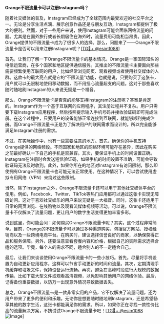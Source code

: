 **Orange不限流量卡可以注册Instagram吗？**

随着社交媒体的普及，Instagram已经成为了全球范围内最受欢迎的社交平台之一。无论是分享生活点滴、展示创意作品还是与朋友互动，Instagram都提供了极大的便利。然而，对于一些用户来说，使用Instagram可能会面临网络流量的问题。尤其是在国外旅行或者长期居住在海外时，流量费用可能相当昂贵。因此，Orange提供的不限流量卡成为了很多人的选择。那么，问题来了——Orange不限流量卡是否可以用来注册Instagram呢？[[TG💪+ @esim1088](https://t.me/s/esim1088)]

首先，让我们了解一下Orange不限流量卡的基本情况。Orange是一家国际知名的电信运营商，在多个国家和地区提供通信服务。其推出的不限流量卡主要面向那些需要频繁使用互联网的用户，比如经常浏览网页、观看视频或者使用社交媒体的人群。这款卡的最大亮点就是它的“不限流量”功能，也就是说，只要购买了这张卡，用户就可以无限制地使用移动数据，而不用担心流量超支的问题。这对于那些喜欢随时随地刷Instagram的人来说无疑是一个福音。

那么，Orange不限流量卡是否真的能够支持Instagram的注册呢？答案是肯定的。Instagram作为一个基于互联网的应用程序，其注册过程并不复杂。用户只需要下载Instagram应用程序，然后按照提示输入手机号码并接收验证码即可完成注册。在这个过程中，只要用户的设备能够正常连接到互联网，就能够顺利完成注册。而Orange不限流量卡正是为了解决用户的联网需求而设计的，所以完全能够满足Instagram注册的需求。

不过，在实际操作中，也有一些需要注意的地方。首先，确保你的手机支持Orange提供的网络频段。不同国家和地区的网络环境可能存在差异，因此在购买之前最好确认一下自己的手机是否兼容。其次，要保证手机上的时间设置正确。Instagram在注册时会发送短信验证码，如果手机的时间设置不准确，可能会导致验证码无法及时收到。此外，如果你所在的地区对Instagram有访问限制，那么即使拥有Orange不限流量卡也可能无法正常使用。在这种情况下，可以尝试使用虚拟专用网络（VPN）来绕过这些限制。

当然，除了Instagram之外，Orange不限流量卡还可以用于其他社交媒体平台的使用。例如，Facebook、Twitter、TikTok等热门应用都可以通过这张卡实现无障碍访问。这对于喜欢社交娱乐的用户来说无疑是一大福音。同时，这张卡还适用于日常的网页浏览、在线购物以及观看流媒体视频等活动。可以说，Orange不限流量卡不仅解决了流量问题，更让用户的数字生活变得更加丰富多彩。

说到这里，你可能会问：如何购买Orange不限流量卡呢？其实，这个过程非常简单。目前，Orange的不限流量卡可以通过多种渠道购买，包括官方网站、授权经销商以及一些跨境电商平台。在购买时，建议选择信誉良好的商家，以确保获得正品和服务保障。另外，还要注意查看套餐内容和价格，根据自己的实际需求选择合适的选项。毕竟，每个人的需求不同，适合别人的不一定适合自己。

最后，让我们来谈谈使用Orange不限流量卡的一些小技巧。首先，尽量将手机设置为自动更新应用程序，这样可以节省手动更新的时间和流量。其次，定期清理手机缓存和垃圾文件，保持设备运行流畅。再次，避免在高峰时段进行大规模的数据传输，比如下载大型文件或观看高清视频，以免影响其他用户的网络体验。最后，记得备份重要数据，以防万一出现意外情况导致数据丢失。

总之，Orange不限流量卡是一款非常实用的产品，它不仅解决了流量问题，还为用户带来了更多的便利和乐趣。无论你是想要随时随地刷Instagram，还是希望畅享其他的数字生活，这张卡都能满足你的需求。所以，如果你正在寻找一款性价比高的流量解决方案，不妨试试Orange不限流量卡吧！[[TG💪+ @esim1088](https://t.me/s/esim1088) ![Image](https://i.postimg.cc/4NQfJmqS/Snipaste-2025-05-13-00-14-12.png)]